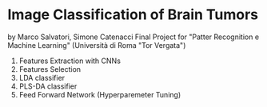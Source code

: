 # Image Classification of Brain Tumors
by Marco Salvatori, Simone Catenacci
Final Project for "Patter Recognition e Machine Learning" (Università di Roma "Tor Vergata")
1) Features Extraction with CNNs
2) Features Selection
3) LDA classifier
4) PLS-DA classifier
5) Feed Forward Network (Hyperparemeter Tuning)
